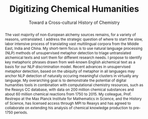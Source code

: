 ---
pid: chem-hum
title: Digitizing Chemical Humanities
subtitle: Toward a Cross-cultural History of Chemistry
category: DH Seed Grant Recipient
tags:
- science-studies
- text-analysis
cohort_year: '2022'
abstract: The vast majority of non-European alchemy sources remains, for a variety
  of reasons, untranslated. I address the strategic question of where to start the
  slow, labor intensive process of translating vast multilingual corpora from the
  Middle East, India and China. My short-term focus is to use natural language processing
  (NLP) methods of unsupervised metaphor detection to triage untranslated alchemical
  texts and sort them for different research needs. I propose to identify key metaphoric
  phrases drawn from well-known English alchemical text as a basis for our NLP discrimination
  model. Recent advances in unsupervised metaphor detection, based on the ubiquity
  of metaphor in all languages may anchor NLP detection of naturally occuring meaningful
  clusters in virtually any language. My overarching goal is to demonstrate the potential
  of digital humanities tools in combination with computational chemistry resources,
  such as the Reaxys CC database, with data on 200 million chemical substances and
  about 60 million chemical reactions from 1750 to 2015. My colleague, Prof. Restrepo
  at the Max Planck Institute for Mathematics in Science, and the History of Science,
  has licensed access through MPI to Reaxys and has agreed to collaborate on extending
  his analysis of chemical knowledge production to pre-1750 periods.
pis:
- mahootian
layout: project
---